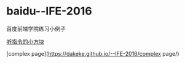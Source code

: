 # baidu--IFE-2016
百度前端学院练习小例子

 
[听指令的小方块](https://dakeke.github.io/--IFE-2016/task35/)

 
[complex page](https://dakeke.github.io/--IFE-2016/complex page/)
